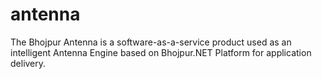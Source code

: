 # antenna
The Bhojpur Antenna is a software-as-a-service product used as an intelligent Antenna Engine based on Bhojpur.NET Platform for application delivery.
